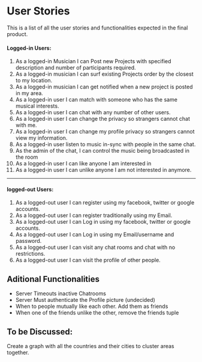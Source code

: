 # **User Stories**
This is a list of all the user stories and functionalities expected in the final product.
#### Logged-in Users: 
1. As a logged-in Musician I can Post new Projects with specified description and number of participants required.
2. As a logged-in musician I can surf existing Projects order by the closest to my location. 
3. As a logged-in musician I can get notified when a new project is posted in my area.
4. As a logged-in user I can match with someone who has the same musical interests. 
5. As a logged-in user I can chat with any number of other users. 
6. As a logged-in user I can change the privacy so strangers cannot chat with me.
7. As a logged-in user I can change my profile privacy so strangers cannot view my information.
8. As a logged-in user listen to music in-sync with people in the same chat. 
8. As the admin of the chat, I can control the music being broadcasted in the room
9. As a logged-in user I can like anyone I am interested in
10. As a logged-in user I can unlike anyone I am not interested in anymore.
_______
#### logged-out Users:

1. As a logged-out user I can register using my facebook, twitter or google accounts.
2. As a logged-out user I can register traditionally using my Email.
3. As a logged-out user I can Log in using my facebook, twitter or google accounts.
4. As a logged-out user I can Log in using my Email/username and password.
4. As a logged-out user I can visit any chat rooms and chat with no restrictions.
5. As a logged-out user I can visit the profile of other people.  

## Aditional Functionalities
* Server Timeouts inactive Chatrooms
* Server Must authenticate the Profile picture (undecided)
* When to people mutually like each other. Add them as friends
* When one of the friends unlike the other, remove the friends tuple


## To be Discussed: 

Create a graph with all the countries and their cities to cluster areas together.